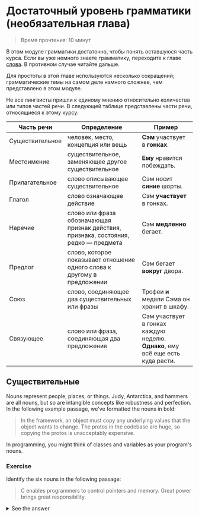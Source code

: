 # Достаточный уровень грамматики (необязательная глава)
> Время прочтения: 10 минут

В этом модуле грамматики достаточно, чтобы понять оставшуюся часть курса. Если вы уже немного знаете грамматику, переходите к главе [слова](./todo.md). В противном случае читайте дальше.

Для простоты в этой главе используются несколько сокращений; грамматические темы на самом деле намного сложнее, чем представлено в этом модуле.

Не все лингвисты пришли к единому мнению относительно количества или типов частей речи. В следующей таблице представлены части речи, относящиеся к этому курсу:

| Часть речи     | Определение                                                            | Пример                                           |
|----------------|------------------------------------------------------------------------|--------------------------------------------------|
| Существительное| человек, место, концепция или вещь                                     | **Сэм** участвует в **гонках**.                  |
| Местоимение    | существительное, заменяющее другое существительное                     | **Ему** нравится побеждать.                      |
| Прилагательное | слово описывающее существительное                                      | Сэм носит **синие** шорты.                       |
| Глагол         | слово означающее действие                                              | Сэм **участвует** в гонках.                      |
| Наречие        | слово или фраза обозначающая признак действия, признака, состояния, редко — предмета | Сэм **медленно** бегает.           |
| Предлог        | слово, которое показывает отношение одного слова к другому в предложении | Сэм бегает **вокруг** двора.                   |
| Союз           | слово, соединяющее два существительных или фразы                       | Трофеи **и** медали Сэма он хранит в шкафу.      |
| Связующее      | слово или фраза, соединяющая два предложения                           | Сэм участвует в гонках каждую неделю. **Однако**, ему всё еще есть куда расти. |


## Существительные 

Nouns represent people, places, or things. Judy, Antarctica, and hammers are all nouns, but so are intangible concepts like robustness and perfection. In the following example passage, we've formatted the nouns in bold:

> In the framework, an object must copy any underlying values that the object wants to change. The protos in the codebase are huge, so copying the protos is unacceptably expensive.

In programming, you might think of classes and variables as your program's nouns.

### Exercise
Identify the six nouns in the following passage:

> C enables programmers to control pointers and memory. Great power brings great responsibility.

<details>

<summary>See the answer</summary>

You can find the nouns in boldface:
> C enables programmers to control pointers and memory. Great power brings great responsibility.
Now suppose the second sentence was the following:
> Great control brings great responsibility.
Is "control" a verb or is it a noun?

In this context, "control" is a noun, even though "to control" in the first sentence is a verb. Many words in English serve as a noun in some contexts and a verb in others.
</details>
